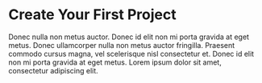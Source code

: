 # Create Your First Project

Donec nulla non metus auctor. Donec id elit non mi porta gravida at eget metus. Donec ullamcorper nulla non metus auctor fringilla. Praesent commodo cursus magna, vel scelerisque nisl consectetur et. Donec id elit non mi porta gravida at eget metus. Lorem ipsum dolor sit amet, consectetur adipiscing elit.
